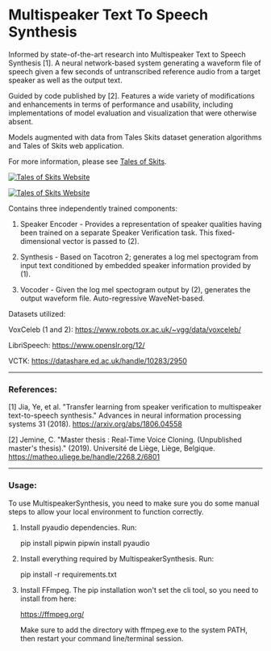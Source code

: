 # Multispeaker Text To Speech Synthesis

Informed by state-of-the-art research into Multispeaker Text to Speech Synthesis [1]. A neural network-based system generating a waveform file of speech given a few seconds of untranscribed reference audio from a target speaker as well as the output text. 

Guided by code published by [2]. Features a wide variety of modifications and enhancements in terms of performance and usability, including implementations of model evaluation and visualization that were otherwise absent.

Models augmented with data from Tales Skits dataset generation algorithms and Tales of Skits web application. 

For more information, please see [Tales of Skits](http://talesofskits.com/).

[![Tales of Skits Website](https://i.imgur.com/A7HdMCQ.png "Tales of Skits Website")](http://talesofskits.com/)

[![Tales of Skits Website](https://i.imgur.com/9HlmT9X.png "Tales of Skits Website")](http://talesofskits.com/)

Contains three independently trained components:

1. Speaker Encoder - Provides a representation of speaker qualities having been trained on a separate Speaker Verification task. This fixed-dimensional vector is passed to (2).

2. Synthesis - Based on Tacotron 2; generates a log mel spectogram from input text conditioned by embedded speaker information provided by (1).

3. Vocoder - Given the log mel spectogram output by (2), generates the output waveform file. Auto-regressive WaveNet-based. 

Datasets utilized:

VoxCeleb (1 and 2): https://www.robots.ox.ac.uk/~vgg/data/voxceleb/ 

LibriSpeech: https://www.openslr.org/12/

VCTK: https://datashare.ed.ac.uk/handle/10283/2950

---

### References:

[1] Jia, Ye, et al. "Transfer learning from speaker verification to multispeaker text-to-speech synthesis." Advances in neural information processing systems 31 (2018). https://arxiv.org/abs/1806.04558 

[2] Jemine, C. "Master thesis : Real-Time Voice Cloning. (Unpublished master's thesis)." (2019). Université de Liège, Liège, Belgique. https://matheo.uliege.be/handle/2268.2/6801

---

### Usage:

To use MultispeakerSynthesis, you need to make sure you do some manual steps to allow your local environment to function correctly.

1. Install pyaudio dependencies. Run:

   pip install pipwin
   pipwin install pyaudio

2. Install everything required by MultispeakerSynthesis. Run:

   pip install -r requirements.txt 

3. Install FFmpeg. The pip installation won't set the cli tool, so you
   need to install from here:

   https://ffmpeg.org/

   Make sure to add the directory with ffmpeg.exe to the system PATH,
   then restart your command line/terminal session.